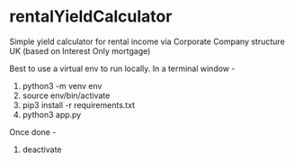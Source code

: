 # rentalYieldCalculator
Simple yield calculator for rental income via Corporate Company structure UK (based on Interest Only mortgage)

Best to use a virtual env to run locally. In a terminal window -
1. python3 -m venv env
2. source env/bin/activate
3. pip3 install -r requirements.txt
4. python3 app.py

Once done - 
1. deactivate
